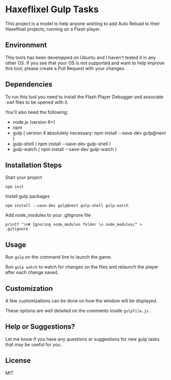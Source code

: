 # Haxeflixel Gulp Tasks
This project is a model to help anyone wishing to add Auto Reload to their Haxeflixel projects, running on a Flash player.

## Environment
This tools has been developped on Ubuntu and I haven't tested it in any other OS. If you see that your OS is not supported and want to help improve this tool, please create a Pull Request with your changes.

## Dependencies
To run this tool you need to install the Flash Player Debugger and associate .swf files to be opened with it.

You'll also need the following:
* node.js (version 6+)
* npm
* gulp ( version 4 absolutely necessary: npm install --save-dev gulp@next )
* gulp-shell ( npm install --save-dev gulp-shell ) 
* gulp-watch ( npm install --save-dev gulp-watch ) 

## Installation Steps
Start your project
```
npm init
```
Install gulp packages
```
npm install --save-dev gulp@next gulp-shell gulp-watch
```
Add node_modules to your .gitignore file
```
printf "\n# Ignoring node_modules folder \n node_modules/" > .gitignore
```

## Usage
Run ```gulp``` on the command line to launch the game.

Run ```gulp watch``` to watch for changes on the files and relaunch the player after each change saved.

## Customization
A few customizations can be done on how the window will be displayed.

These options are well detailed on the comments inside ```gulpfile.js``` .

## Help or Suggestions?
Let me know if you have any questions or suggestions for new gulp tasks that may be useful for you.

## License
MIT